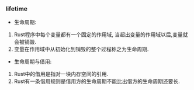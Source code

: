 ### lifetime

- 生命周期:
1. Rust程序中每个变量都有一个固定的作用域, 当超出变量的作用域以后,变量就会被销毁.
2. 变量在作用域中从初始化到销毁的整个过程称之为生命周期.

- 生命周期与借用:
1. Rust中的借用是指对一块内存空间的引用.
2. Rust有一条借用规则是借用方的生命周期不能比出借方的生命周期还要长.